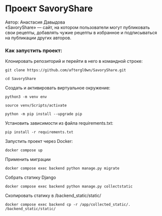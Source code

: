 # Проект SavoryShare
Автор: Анастасия Давыдова  
«SavoryShare» — сайт, на котором пользователи могут публиковать свои рецепты, 
добавлять чужие рецепты в избранное и подписываться на публикации других авторов. 

### Как запустить проект:

Клонировать репозиторий и перейти в него в командной строке:

```
git clone https://github.com/aftergl0wn/SavoryShare.git
```

```
cd SavoryShare
```

Cоздать и активировать виртуальное окружение:

```
python3 -m venv env
```

```
source venv/Scripts/activate
```

```
python -m pip install --upgrade pip
```

Установить зависимости из файла requirements.txt:

```
pip install -r requirements.txt
```

Запустить проект через Docker:

```
docker compose up
```
Применить миграции

```
docker compose exec backend python manage.py migrate
```

Собрать статику Django 

```
docker compose exec backend python manage.py collectstatic
```

Скопировать статику в /backend_static/static/

```
docker compose exec backend cp -r /app/collected_static/. /backend_static/static/ 
```
